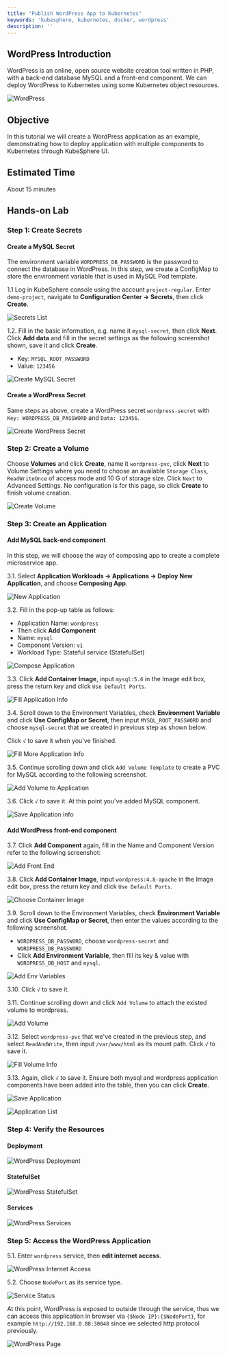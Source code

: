 ```yaml
---
title: "Publish WordPress App to Kubernetes"
keywords: 'kubesphere, kubernetes, docker, wordpress'
description: ''
---
```


## WordPress Introduction

WordPress is an online, open source website creation tool written in PHP, with a back-end database MySQL and a front-end component. We can deploy WordPress to Kubernetes using some Kubernetes object resources.

![WordPress](https://pek3b.qingstor.com/kubesphere-docs/png/20200105181908.png)

## Objective

In this tutorial we will create a WordPress application as an example, demonstrating how to deploy application with multiple components to Kubernetes through KubeSphere UI.

## Estimated Time

About 15 minutes

## Hands-on Lab

### Step 1: Create Secrets

#### Create a MySQL Secret

The environment variable `WORDPRESS_DB_PASSWORD` is the password to connect the database in WordPress. In this step, we create a ConfigMap to store the environment variable that is used in MySQL Pod template.

1.1 Log in KubeSphere console using the account `project-regular`. Enter `demo-project`, navigate to **Configuration Center → Secrets**, then click **Create**.

![Secrets List](https://pek3b.qingstor.com/kubesphere-docs/png/20200105182525.png)

1.2. Fill in the basic information, e.g. name it `mysql-secret`, then click **Next**. Click **Add data** and fill in the secret settings as the following screenshot shown, save it and click **Create**.

- Key: `MYSQL_ROOT_PASSWORD`
- Value: `123456`

![Create MySQL Secret](https://pek3b.qingstor.com/kubesphere-docs/png/20200105182805.png)

#### Create a WordPress Secret

Same steps as above, create a WordPress secret `wordpress-secret` with `Key: WORDPRESS_DB_PASSWORD` and `Data: 123456`.

![Create WordPress Secret](https://pek3b.qingstor.com/kubesphere-docs/png/20200105183314.png)

### Step 2: Create a Volume

Choose **Volumes** and click **Create**, name it `wordpress-pvc`, click **Next** to Volume Settings where you need to choose an available `Storage Class`, `ReadWriteOnce` of access mode and 10 G of storage size. Click `Next` to Advanced Settings. No configuration is for this page, so click **Create** to finish volume creation.

![Create Volume](https://pek3b.qingstor.com/kubesphere-docs/png/20200106000543.png)

### Step 3: Create an Application

#### Add MySQL back-end component

In this step, we will choose the way of composing app to create a complete microservice app.

3.1. Select **Application Workloads → Applications → Deploy New Application**, and choose **Composing App**.

![New Application](https://pek3b.qingstor.com/kubesphere-docs/png/20200106000851.png)

3.2. Fill in the pop-up table as follows:

- Application Name: `wordpress`
- Then click **Add Component**
- Name: `mysql`
- Component Version: `v1`
- Workload Type: Stateful service (StatefulSet)

![Compose Application](https://pek3b.qingstor.com/kubesphere-docs/png/20200106001425.png)

3.3. Click **Add Container Image**, input `mysql:5.6` in the Image edit box, press the return key and click `Use Default Ports`.

![Fill Application Info](https://pek3b.qingstor.com/kubesphere-docs/png/20200106002012.png)

3.4. Scroll down to the Environment Variables, check **Environment Variable** and click **Use ConfigMap or Secret**, then input `MYSQL_ROOT_PASSWORD` and choose `mysql-secret` that we created in previous step as shown below.

Click `√` to save it when you've finished.

![Fill More Application Info](https://pek3b.qingstor.com/kubesphere-docs/png/20200106002450.png)

3.5. Continue scrolling down and click `Add Volume Template` to create a PVC for MySQL according to the following screenshot.

![Add Volume to Application](https://pek3b.qingstor.com/kubesphere-docs/png/20200106003738.png)

3.6. Click `√` to save it. At this point you've added MySQL component.

![Save Application info](https://pek3b.qingstor.com/kubesphere-docs/png/20200106004012.png)

#### Add WordPress front-end component

3.7. Click **Add Component** again, fill in the Name and Component Version refer to the following screenshot:

![Add Front End](https://pek3b.qingstor.com/kubesphere-docs/png/20200106004302.png)

3.8. Click **Add Container Image**, input `wordpress:4.8-apache` in the Image edit box, press the return key and click `Use Default Ports`.

![Choose Container Image](https://pek3b.qingstor.com/kubesphere-docs/png/20200106004543.png)

3.9. Scroll down to the Environment Variables, check **Environment Variable** and click **Use ConfigMap or Secret**, then enter the values according to the following screenshot.

- `WORDPRESS_DB_PASSWORD`, choose `wordpress-secret` and `WORDPRESS_DB_PASSWORD`
- Click **Add Environment Variable**, then fill its key & value with `WORDPRESS_DB_HOST` and `mysql`.

![Add Env Variables](https://pek3b.qingstor.com/kubesphere-docs/png/20200106004841.png)

3.10. Click `√` to save it.

3.11. Continue scrolling down and click `Add Volume` to attach the existed volume to wordpress.

![Add Volume](https://pek3b.qingstor.com/kubesphere-docs/png/20200106005242.png)

3.12. Select `wordpress-pvc` that we've created in the previous step, and select `ReadAndWrite`, then input `/var/www/html` as its mount path. Click `√` to save it.

![Fill Volume Info](https://pek3b.qingstor.com/kubesphere-docs/png/20200106005431.png)

3.13. Again, click `√` to save it. Ensure both mysql and wordpress application components have been added into the table, then you can click **Create**.

![Save Application](https://pek3b.qingstor.com/kubesphere-docs/png/20200106005705.png)

![Application List](https://pek3b.qingstor.com/kubesphere-docs/png/20200106010011.png)

### Step 4: Verify the Resources

#### Deployment

![WordPress Deployment](https://pek3b.qingstor.com/kubesphere-docs/png/20200106010223.png)

#### StatefulSet

![WordPress StatefulSet](https://pek3b.qingstor.com/kubesphere-docs/png/20200106010244.png)

#### Services

![WordPress Services](https://pek3b.qingstor.com/kubesphere-docs/png/20200106010312.png)

### Step 5: Access the WordPress Application

5.1. Enter `wordpress` service, then **edit internet access**.

![WordPress Internet Access](https://pek3b.qingstor.com/kubesphere-docs/png/20200106010404.png)

5.2. Choose `NodePort` as its service type.

![Service Status](https://pek3b.qingstor.com/kubesphere-docs/png/20200106010644.png)

At this point, WordPress is exposed to outside through the service, thus we can access this application in browser via `{$Node IP}:{$NodePort}`, for example `http://192.168.0.88:30048` since we selected http protocol previously.

![WordPress Page](https://pek3b.qingstor.com/kubesphere-docs/png/20190716205640.png#alt=)
